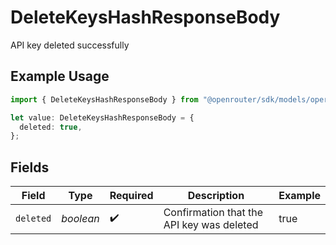 # DeleteKeysHashResponseBody

API key deleted successfully

## Example Usage

```typescript
import { DeleteKeysHashResponseBody } from "@openrouter/sdk/models/operations";

let value: DeleteKeysHashResponseBody = {
  deleted: true,
};
```

## Fields

| Field                                     | Type                                      | Required                                  | Description                               | Example                                   |
| ----------------------------------------- | ----------------------------------------- | ----------------------------------------- | ----------------------------------------- | ----------------------------------------- |
| `deleted`                                 | *boolean*                                 | :heavy_check_mark:                        | Confirmation that the API key was deleted | true                                      |